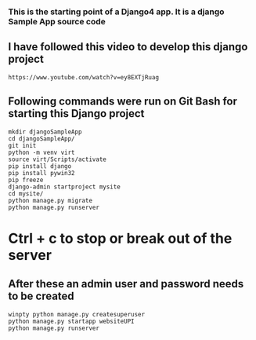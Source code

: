 ### This is the starting point of a Django4 app. It is a django Sample App source code

## I have followed this video to develop this django project
    https://www.youtube.com/watch?v=ey8EXTjRuag

## Following commands were run on Git Bash for starting this Django project
    mkdir djangoSampleApp
    cd djangoSampleApp/
    git init
    python -m venv virt
    source virt/Scripts/activate
    pip install django
    pip install pywin32
    pip freeze
    django-admin startproject mysite
    cd mysite/
    python manage.py migrate
    python manage.py runserver

# Ctrl + c to stop or break out of the server

## After these an admin user and password needs to be created
    winpty python manage.py createsuperuser
    python manage.py startapp websiteUPI
    python manage.py runserver
